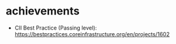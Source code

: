 # achievements
- CII Best Practice (Passing level): https://bestpractices.coreinfrastructure.org/en/projects/1602
